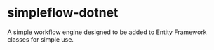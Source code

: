 # simpleflow-dotnet
A simple workflow engine designed to be added to Entity Framework classes for simple use.
